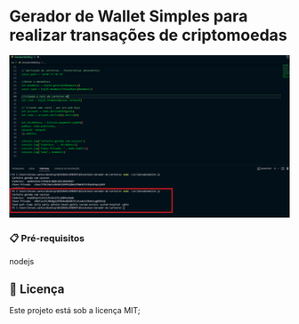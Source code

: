 # Gerador de Wallet Simples para realizar transações de criptomoedas

![Texto Alternativo](img/geradorcarteira.png)


### 📋 Pré-requisitos

nodejs

## 📄 Licença

Este projeto está sob a licença MIT;

